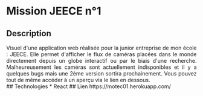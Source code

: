 # Mission JEECE n°1
## Description
<div align="justify">Visuel d'une application web réalisée pour la junior entreprise de mon école : JEECE.
Elle permet d'afficher le flux de caméras placées dans le monde directement depuis un globe interactif ou par le biais d'une recherche.
Malheureusement les caméras sont actuellement indisponibles et il y a quelques bugs mais une 2ème version sortira prochainement.
Vous pouvez tout de même accéder à un aperçu via le lien en dessous.</div>
## Technologies
* React
## Lien
https://motec01.herokuapp.com/
